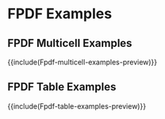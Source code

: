 # FPDF Examples

## FPDF Multicell Examples

{{include(Fpdf-multicell-examples-preview)}}

## FPDF Table Examples

{{include(Fpdf-table-examples-preview)}}
